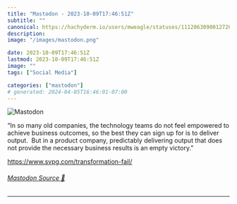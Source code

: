 ```yaml
---
title: "Mastodon - 2023-10-09T17:46:51Z"
subtitle: ""
canonical: https://hachyderm.io/users/mweagle/statuses/111206309001272031
description:
image: "/images/mastodon.png"

date: 2023-10-09T17:46:51Z
lastmod: 2023-10-09T17:46:51Z
image: ""
tags: ["Social Media"]

categories: ["mastodon"]
# generated: 2024-04-05T16:46:01-07:00
---
```

![Mastodon](/images/mastodon.png)

<p>“In so many old companies, the technology teams do not feel empowered to achieve business outcomes, so the best they can sign up for is to deliver output.  But in a product company, predictably delivering output that does not provide the necessary business results is an empty victory.”</p><p><a href="https://www.svpg.com/transformation-fail/" target="_blank" rel="nofollow noopener noreferrer" translate="no"><span class="invisible">https://www.</span><span class="">svpg.com/transformation-fail/</span><span class="invisible"></span></a></p>


###### [Mastodon Source 🐘](https://hachyderm.io/@mweagle/111206309001272031)

___
